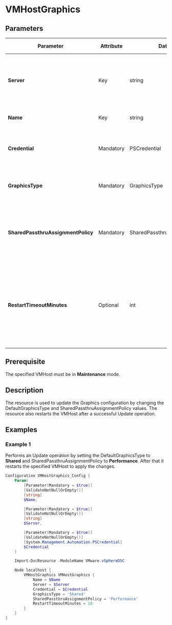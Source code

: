 # VMHostGraphics

## Parameters

| Parameter | Attribute | DataType | Description | Allowed Values |
| --- | --- | --- | --- | --- |
| **Server** | Key | string | Name of the Server we are trying to connect to. The Server can be a vCenter or ESXi. ||
| **Name** | Key | string | Name of the VMHost to configure. ||
| **Credential** | Mandatory | PSCredential | Credentials needed for connection to the specified Server. ||
| **GraphicsType** | Mandatory | GraphicsType | The default graphics type for the specified VMHost. | Shared, SharedDirect |
| **SharedPassthruAssignmentPolicy** | Mandatory | SharedPassthruAssignmentPolicy | The policy for assigning shared passthrough VMs to a host graphics device. | Performance, Consolidation |
| **RestartTimeoutMinutes** | Optional | int | The time in minutes to wait for the VMHost to restart before timing out and aborting the operation. The default value is 5 minutes. ||

## Prerequisite
The specified VMHost must be in **Maintenance** mode.

## Description
The resource is used to update the Graphics configuration by changing the DefaultGraphicsType and SharedPassthruAssignmentPolicy values. The resource also restarts the VMHost after a successful Update operation.

## Examples

### Example 1

Performs an Update operation by setting the DefaultGraphicsType to **Shared** and SharedPassthruAssignmentPolicy to **Performance**. After that it restarts the specified VMHost to apply the changes.

```powershell
Configuration VMHostGraphics_Config {
    Param(
        [Parameter(Mandatory = $true)]
        [ValidateNotNullOrEmpty()]
        [string]
        $Name,

        [Parameter(Mandatory = $true)]
        [ValidateNotNullOrEmpty()]
        [string]
        $Server,

        [Parameter(Mandatory = $true)]
        [ValidateNotNullOrEmpty()]
        [System.Management.Automation.PSCredential]
        $Credential
    )

    Import-DscResource -ModuleName VMware.vSphereDSC

    Node localhost {
        VMHostGraphics VMHostGraphics {
            Name = $Name
            Server = $Server
            Credential = $Credential
            GraphicsType = 'Shared'
            SharedPassthruAssignmentPolicy = 'Performance'
            RestartTimeoutMinutes = 10
        }
    }
}
```
